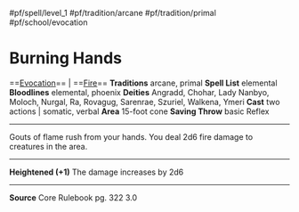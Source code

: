 #pf/spell/level_1 #pf/tradition/arcane #pf/tradition/primal #pf/school/evocation 
# Burning Hands
==[Evocation](../../../Traits/Evocation.md)== | ==[Fire](../../../Traits/Fire.md)==
**Traditions** arcane, primal
**Spell List** elemental
**Bloodlines** elemental, phoenix
**Deities** Angradd, Chohar, Lady Nanbyo, Moloch, Nurgal, Ra, Rovagug, Sarenrae, Szuriel, Walkena, Ymeri
**Cast** two actions | somatic, verbal
**Area** 15-foot cone
**Saving Throw** basic Reflex

---
Gouts of flame rush from your hands. You deal 2d6 fire damage to creatures in the area.

---
**Heightened (+1)** The damage increases by 2d6

---
**Source** Core Rulebook pg. 322 3.0